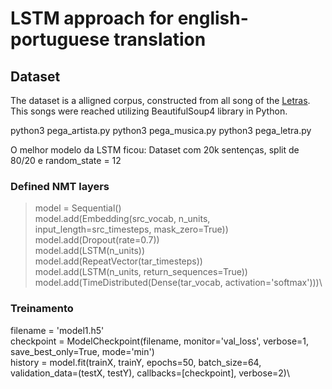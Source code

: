 # LSTM approach for english-portuguese translation

## Dataset

 The dataset is a alligned corpus, constructed from all song of the [Letras](https://www.letras.mus.br/). This songs were reached utilizing BeautifulSoup4 library in Python.

python3 pega_artista.py <caminho para salvar>
python3 pega_musica.py <caminho onde os artistas foram salvos>
python3 pega_letra.py <caminho onde as musicas foram salvas>

O melhor modelo da LSTM ficou:
Dataset com 20k sentenças, split de 80/20 e random_state = 12

### Defined NMT layers
> model = Sequential()\
> model.add(Embedding(src_vocab, n_units, input_length=src_timesteps, mask_zero=True))\
> model.add(Dropout(rate=0.7))\
> model.add(LSTM(n_units))\
> model.add(RepeatVector(tar_timesteps))\
> model.add(LSTM(n_units, return_sequences=True))\
> model.add(TimeDistributed(Dense(tar_vocab, activation='softmax')))\

### Treinamento
filename = 'model1.h5'\
checkpoint = ModelCheckpoint(filename, monitor='val_loss', verbose=1, save_best_only=True, mode='min')\
history = model.fit(trainX, trainY, epochs=50, batch_size=64, validation_data=(testX, testY), callbacks=[checkpoint], verbose=2)\